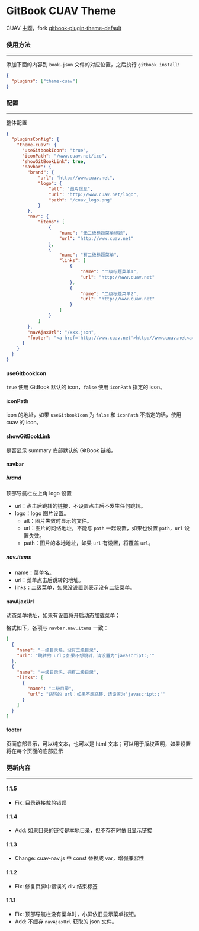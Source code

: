 # GitBook CUAV Theme

CUAV 主题，fork [gitbook-plugin-theme-default](https://github.com/GitbookIO/theme-default)

### 使用方法

---

添加下面的内容到 `book.json` 文件的对应位置，之后执行 `gitbook install`:

``` json
{
  "plugins": ["theme-cuav"]
}
```

### 配置

---

整体配置

``` json
{
  "pluginsConfig": {
    "theme-cuav": {
      "useGitbookIcon": "true",
      "iconPath": "/www.cuav.net/ico",
      "showGitBookLink": true,
      "navbar": {
        "brand": {
            "url": "http://www.cuav.net",
            "logo": {
                "alt": "图片信息",
                "url": "http://www.cuav.net/logo",
                "path": "/cuav_logo.png"
            }
        },
        "nav": {
            "items": [
                {
                    "name": "无二级标题菜单标题",
                    "url": "http://www.cuav.net"
                },
                {
                    "name": "有二级标题菜单",
                    "links": [
                        {
                            "name": "二级标题菜单1",
                            "url": "http://www.cuav.net"
                        },
                        {
                            "name": "二级标题菜单2",
                            "url": "http://www.cuav.net"
                        }
                    ]
                }
            ]
        },
        "navAjaxUrl": "/xxx.json",
        "footer": "<a href='http://www.cuav.net'>http://www.cuav.net<a>"
      }
    }
  }
}
```

#### useGitbookIcon

`true` 使用 GitBook 默认的 icon，`false` 使用 `iconPath` 指定的 icon。

#### iconPath

icon 的地址，如果 `useGitbookIcon` 为 `false` 和 `iconPath` 不指定的话，使用 cuav 的 icon。

#### showGitBookLink

是否显示 summary 底部默认的 GitBook 链接。

#### navbar

##### brand

顶部导航栏左上角 logo 设置

* url：点击后跳转的链接，不设置点击后不发生任何跳转。
* logo：logo 图片设置。
    * alt：图片失效时显示的文件。
    * url：图片的网络地址，不能与 `path` 一起设置，如果也设置 `path`，`url` 设置失效。
    * path：图片的本地地址，如果 `url` 有设置，将覆盖 `url`。

##### nav.items

* name：菜单名。
* url：菜单点击后跳转的地址。
* links：二级菜单，如果没设置则表示没有二级菜单。

#### navAjaxUrl

动态菜单地址，如果有设置将开启动态加载菜单；

格式如下，各项与 `navbar.nav.items` 一致：

``` json
[
  {
    "name": "一级目录名，没有二级目录",
    "url": "跳转的 url；如果不想跳转，请设置为'javascript:;'"
  },
  {
    "name": "一级目录名，拥有二级目录",
    "links": [
      {
        "name": "二级目录",
        "url": "跳转的 url；如果不想跳转，请设置为'javascript:;'"
      }
    ]
  }
]
```

#### footer

页面底部显示，可以纯文本，也可以是 html 文本；可以用于版权声明，如果设置将在每个页面的底部显示

### 更新内容

---
#### 1.1.5

* Fix: 目录链接裁剪错误

#### 1.1.4

* Add: 如果目录的链接是本地目录，但不存在时依旧显示链接

#### 1.1.3

* Change: cuav-nav.js 中 const 替换成 var，增强兼容性

#### 1.1.2

* Fix: 修复页脚中错误的 div 结束标签

#### 1.1.1

* Fix: 顶部导航栏没有菜单时，小屏依旧显示菜单按钮。
* Add: 不缓存 `navAjaxUrl` 获取的 json 文件。
